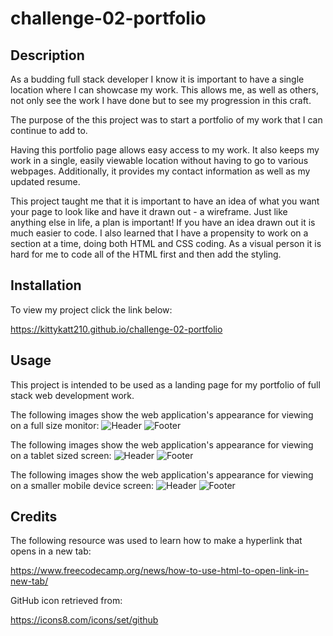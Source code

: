 # challenge-02-portfolio

## Description

As a budding full stack developer I know it is important to have a single location where I can showcase my work. This allows me, as well as others, not only see the work I have done but to see my progression in this craft.

The purpose of the this project was to start a portfolio of my work that I can continue to add to.

Having this portfolio page allows easy access to my work. It also keeps my work in a single, easily viewable location without having to go to various webpages. Additionally, it provides my contact information as well as my updated resume.

This project taught me that it is important to have an idea of what you want your page to look like and have it drawn out - a wireframe. Just like anything else in life, a plan is important! If you have an idea drawn out it is much easier to code. I also learned that I have a propensity to work on a section at a time, doing both HTML and CSS coding. As a visual person it is hard for me to code all of the HTML first and then add the styling.

## Installation

To view my project click the link below:

https://kittykatt210.github.io/challenge-02-portfolio

## Usage

This project is intended to be used as a landing page for my portfolio of full stack web development work. 

The following images show the web application's appearance for viewing on a full size monitor:
![Header](./assets/images/full_view_top.png)
![Footer](./assets/images/full_view_bottom.png)

The following images show the web application's appearance for viewing on a tablet sized screen:
![Header](./assets/images/med_view_top.png)
![Footer](./assets/images/med_view_bottom.png)

The following images show the web application's appearance for viewing on a smaller mobile device screen:
![Header](./assets/images/small_view_top.png)
![Footer](./assets/images/small_view_bottom.png)

## Credits

The following resource was used to learn how to make a hyperlink that opens in a new tab:

https://www.freecodecamp.org/news/how-to-use-html-to-open-link-in-new-tab/

GitHub icon retrieved from:

https://icons8.com/icons/set/github